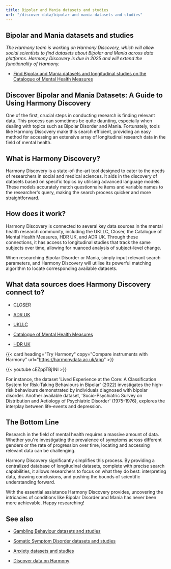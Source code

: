 ```yaml
---
title: Bipolar and Mania datasets and studies
url: "/discover-data/bipolar-and-mania-datasets-and-studies"
---
```


## Bipolar and Mania datasets and studies

*The Harmony team is working on Harmony Discovery, which will allow social scientists to find datasets about Bipolar and Mania across data platforms. Harmony Discovery is due in 2025 and will extend the functionality of Harmony.*

* [Find Bipolar and Mania datasets and longitudinal studies on the Catalogue of Mental Health Measures](https://www.cataloguementalhealth.ac.uk/?content=search&query=Topic:bipolar+and+mania)

## Discover Bipolar and Mania Datasets: A Guide to Using Harmony Discovery

One of the first, crucial steps in conducting research is finding relevant data. This process can sometimes be quite daunting, especially when dealing with topics such as Bipolar Disorder and Mania. Fortunately, tools like Harmony Discovery make this search efficient, providing an easy method for accessing an extensive array of longitudinal research data in the field of mental health.

## What is Harmony Discovery?

Harmony Discovery is a state-of-the-art tool designed to cater to the needs of researchers in social and medical sciences. It aids in the discovery of datasets based on specific topics by utilising advanced language models. These models accurately match questionnaire items and variable names to the researcher's query, making the search process quicker and more straightforward.

## How does it work?

Harmony Discovery is connected to several key data sources in the mental health research community, including the UKLLC, Closer, the Catalogue of Mental Health Measures, HDR UK, and ADR UK. Through these connections, it has access to longitudinal studies that track the same subjects over time, allowing for nuanced analysis of subject-level change.

When researching Bipolar Disorder or Mania, simply input relevant search parameters, and Harmony Discovery will utilise its powerful matching algorithm to locate corresponding available datasets. 

## What data sources does Harmony Discovery connect to?

* [CLOSER](https://closer.ac.uk/)

* [ADR UK](https://www.adruk.org/data-access/data-catalogue/)

* [UKLLC](https://explore.ukllc.ac.uk)

* [Catalogue of Mental Health Measures](https://www.cataloguementalhealth.ac.uk/)

* [HDR UK](https://www.healthdatagateway.org/)

{{< card heading="Try Harmony" copy="Compare instruments with Harmony" url="https://harmonydata.ac.uk/app" >}}

{{< youtube cEZppTBj1NI >}}



For instance, the dataset 'Lived Experience at the Core: A Classification System for Risk-Taking Behaviours in Bipolar' (2022) investigates the high-risk behaviours demonstrated by individuals diagnosed with bipolar disorder. Another available dataset, 'Socio-Psychiatric Survey on Distribution and Aetiology of Psychiatric Disorder' (1975-1976), explores the interplay between life-events and depression.

## The Bottom Line

Research in the field of mental health requires a massive amount of data. Whether you're investigating the prevalence of symptoms across different genders or the rate of progression over time, locating and accessing relevant data can be challenging. 

Harmony Discovery significantly simplifies this process. By providing a centralized database of longitudinal datasets, complete with precise search capabilities, it allows researchers to focus on what they do best: interpreting data, drawing conclusions, and pushing the bounds of scientific understanding forward.

With the essential assistance Harmony Discovery provides, uncovering the intricacies of conditions like Bipolar Disorder and Mania has never been more achievable. Happy researching!

## See also

* [Gambling Behaviour datasets and studies](/discover-data/gambling-behaviour-datasets-and-studies)

* [Somatic Symptom Disorder datasets and studies](/discover-data/somatic-symptom-disorder-datasets-and-studies)

* [Anxiety datasets and studies](/discover-data/anxiety-datasets-and-studies)

* [Discover data on Harmony](/discover-data/)